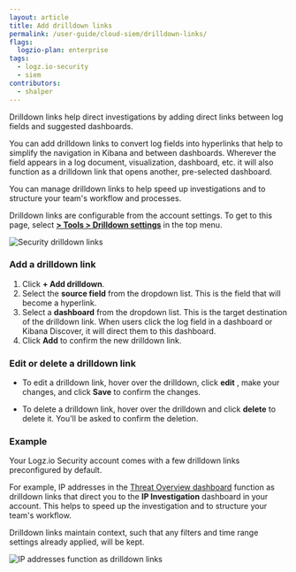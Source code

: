 ```yaml
---
layout: article
title: Add drilldown links
permalink: /user-guide/cloud-siem/drilldown-links/
flags:
  logzio-plan: enterprise
tags:
  - logz.io-security
  - siem
contributors:
  - shalper
---
```


Drilldown links help direct investigations by adding direct links between log fields and suggested dashboards.

You can add drilldown links to convert log fields into hyperlinks that help to simplify the navigation in Kibana and between dashboards. Wherever the field appears in a log document, visualization, dashboard, etc. it will also function as a drilldown link that opens another, pre-selected dashboard.

You can manage drilldown links to help speed up investigations and to structure your team's workflow and processes.

Drilldown links are configurable from the account settings. To get to this page,
select [**<i class="li li-gear"></i> > Tools > Drilldown settings**](https://app.logz.io/#/dashboard/settings/drilldowns) in the top menu.

![Security drilldown links](https://dytvr9ot2sszz.cloudfront.net/logz-docs/siem/siem-drilldown-links.png)

### Add a drilldown link

1. Click **+ Add drilldown**.
2. Select the **source field** from the dropdown list. This is the field that will become a hyperlink.
3. Select a **dashboard** from the dropdown list. This is the target destination of the drilldown link. When users click the log field in a dashboard or Kibana Discover, it will direct them to this dashboard.
4. Click **Add** to confirm the new drilldown link.

### Edit or delete a drilldown link

* To edit a drilldown link, hover over the drilldown, click **edit** <i class="li li-pencil"></i>, make your changes, and click **Save** to confirm the changes.

* To delete a drilldown link, hover over the drilldown and click **delete** <i class="li li-trash"></i> to delete it. You'll be asked to confirm the deletion.


### Example

Your Logz.io Security account comes with a few drilldown links preconfigured by default.

For example, IP addresses in the [Threat Overview dashboard](https://app.logz.io/#/dashboard/security/threats/overview) function as drilldown links that direct you to the **IP Investigation** dashboard in your account. This helps to speed up the investigation and to structure your team's workflow.

Drilldown links maintain context, such that any filters and time range settings already applied, will be kept.

![IP addresses function as drilldown links](https://dytvr9ot2sszz.cloudfront.net/logz-docs/siem/drilldown-example.png)
